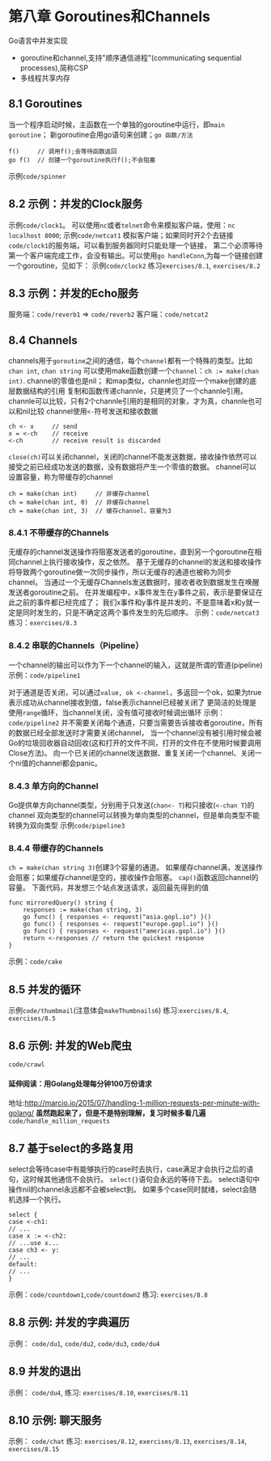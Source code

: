 # 第八章 Goroutines和Channels

Go语言中并发实现
* goroutine和channel,支持"顺序通信进程"(communicating sequential processes),简称CSP
* 多线程共享内存

## 8.1 Goroutines

当一个程序启动时候，主函数在一个单独的goroutine中运行，即`main goroutine`；
新goroutine会用go语句来创建；`go 函数/方法`

```
f()     // 调用f();会等待函数返回
go f()  // 创建一个goroutine执行f();不会阻塞
```
示例`code/spinner`

## 8.2 示例：并发的Clock服务

示例`code/clock1`。 可以使用`nc`或者`telnet`命令来模拟客户端，使用：`nc localhost 8000`;
示例`code/netcat1` 模拟客户端；如果同时开2个去链接`code/clock1`的服务端，可以看到服务器同时只能处理一个链接，
第二个必须等待第一个客户端完成工作，会没有输出。可以使用`go handleConn`,为每一个链接创建一个goroutine，见如下：
示例`code/clock2`
练习`exercises/8.1`, `exercises/8.2`

## 8.3 示例：并发的Echo服务

服务端：`code/reverb1` => `code/reverb2`
客户端：`code/netcat2`

## 8.4 Channels

channels用于`goroutine`之间的通信，每个`channel`都有一个特殊的类型。比如`chan int`, `chan string`
可以使用make函数创建一个`channel`：`ch := make(chan int)`.
channel的零值也是nil；
和map类似，channle也对应一个make创建的底层数据结构的引用
复制和函数传递channle，只是拷贝了一个channle引用。
channle可以比较，只有2个channle引用的是相同的对象，才为真，channle也可以和nil比较
channel使用`<-`符号发送和接收数据
```
ch <- x     // send
x = <-ch    // receive
<-ch        // receive result is discarded
```
`close(ch)`可以关闭channel，关闭的channel不能发送数据，接收操作依然可以接受之前已经成功发送的数据，没有数据将产生一个零值的数据。
channel可以设置容量，称为带缓存的channel
```
ch = make(chan int)     // 非缓存channel
ch = make(chan int, 0)  // 非缓存channel
ch = make(chan int, 3)  // 缓存channel，容量为3
```

### 8.4.1 不带缓存的Channels

无缓存的channel发送操作将阻塞发送者的goroutine，直到另一个goroutine在相同channel上执行接收操作，反之依然。
基于无缓存的channel的发送和接收操作将导致两个goroutine做一次同步操作，所以无缓存的通道也被称为同步channel。
当通过一个无缓存Channels发送数据时，接收者收到数据发生在唤醒发送者goroutine之前。
在并发编程中，x事件发生在y事件之前，表示是要保证在此之前的事件都已经完成了；
我们x事件和y事件是并发的，不是意味着x和y就一定是同时发生的，只是不确定这两个事件发生的先后顺序。
示例：`code/netcat3`
练习：`exercises/8.3`

### 8.4.2 串联的Channels（Pipeline）

一个channel的输出可以作为下一个channel的输入，这就是所谓的管道(pipeline)
示例：`code/pipeline1`


对于通道是否关闭，可以通过`value, ok <-channel`，多返回一个ok，如果为true表示成功从channel接收到值，false表示channel已经被关闭了
更简洁的处理是使用`range`循环，当channel关闭，没有值可接收时候调出循环
示例：`code/pipeline2`
并不需要关闭每个通道，只要当需要告诉接收者goroutine，所有的数据已经全部发送时才需要关闭channel，
当一个channel没有被引用时候会被Go的垃圾回收器自动回收(这和打开的文件不同，打开的文件在不使用时候要调用Close方法)。
向一个已关闭的channel发送数据、重复关闭一个channel、关闭一个ni值的channel都会panic。

### 8.4.3 单方向的Channel

Go提供单方向channel类型，分别用于只发送(`chan<- T`)和只接收(`<-chan T`)的channel
双向类型的channel可以转换为单向类型的channel，但是单向类型不能转换为双向类型
示例`code/pipeline3`

### 8.4.4 带缓存的Channels
`ch = make(chan string 3)`创建3个容量的通道。
如果缓存channel满，发送操作会阻塞；如果缓存channel是空的，接收操作会阻塞。
`cap()`函数返回channel的容量。
下面代码，并发想三个站点发送请求，返回最先得到的值
```
func mirroredQuery() string {
    responses := make(chan string, 3)
    go func() { responses <- request("asia.gopl.io") }()
    go func() { responses <- request("europe.gopl.io") }()
    go func() { responses <- request("americas.gopl.io") }()
    return <-responses // return the quickest response
}
```
示例：`code/cake`

## 8.5 并发的循环

示例`code/thumbmail`(注意体会`makeThumbnails6`)
练习:`exercises/8.4`, `exercises/8.5`

## 8.6 示例: 并发的Web爬虫
`code/crawl`

#### 延伸阅读：用Golang处理每分钟100万份请求
地址:http://marcio.io/2015/07/handling-1-million-requests-per-minute-with-golang/
**虽然跑起来了，但是不是特别理解，复习时候多看几遍**
`code/handle_million_requests`

## 8.7 基于select的多路复用
select会等待case中有能够执行的case时去执行，case满足才会执行之后的语句，这时候其他通信不会执行。
`select{}`语句会永远的等待下去。
select语句中操作nil的channel永远都不会被select到。
如果多个case同时就绪，select会随机选择一个执行。

```
select {
case <-ch1:
// ...
case x := <-ch2:
// ...use x...
case ch3 <- y:
// ...
default:
// ...
}
```
示例：`code/countdown1`,`code/countdown2`
练习: `exercises/8.8`

## 8.8  示例: 并发的字典遍历

示例： `code/du1`, `code/du2`, `code/du3`, `code/du4`

## 8.9 并发的退出
示例： `code/du4`, 
练习: `exercises/8.10`, `exercises/8.11`

## 8.10 示例: 聊天服务
示例： `code/chat`
练习: `exercises/8.12`, `exercises/8.13`, `exercises/8.14`, `exercises/8.15`
